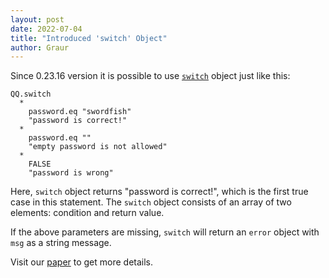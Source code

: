 ```yaml
---
layout: post
date: 2022-07-04
title: "Introduced 'switch' Object"
author: Graur
---
```


Since 0.23.16 version it is possible to use
[`switch`](https://github.com/objectionary/home/blob/master/objects/org/eolang/switch.eo)
object just like this:

```
QQ.switch
  *
    password.eq "swordfish"
    "password is correct!"
  *
    password.eq ""
    "empty password is not allowed"
  *
    FALSE
    "password is wrong"
```

Here, `switch` object returns "password is correct!", which is the first true case in this statement.
The `switch` object consists of an array of two elements: condition and return value.

If the above parameters are missing, `switch` will return
an `error` object with `msg` as a string message.

<!--more-->

Visit our [paper](https://arxiv.org/abs/2206.02585) to get more details.
